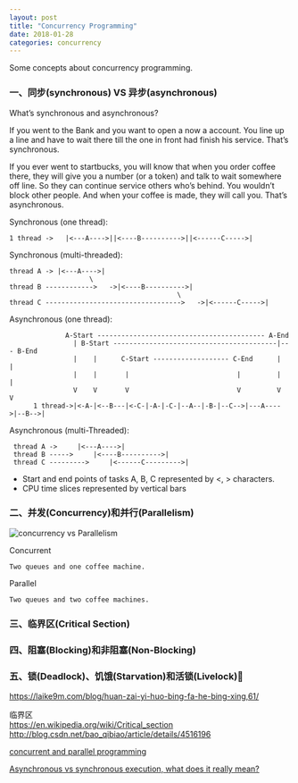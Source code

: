 ```yaml
---
layout: post
title: "Concurrency Programming"
date: 2018-01-28
categories: concurrency
---
```


Some concepts about concurrency programming.

### 一、同步(synchronous) VS 异步(asynchronous)
What’s synchronous and asynchronous?

If you went to the Bank and you want to open a now a account.
You line up a line and have to wait there till the one in front had finish his service.
That’s synchronous.

If you ever went to startbucks, you will know that when you order coffee there, they will give you a number (or a token) and talk to wait somewhere off line. So they can continue service others who’s behind. You wouldn’t block other people. And when your coffee is made, they will call you.
That’s asynchronous.

Synchronous (one thread):  

    1 thread ->   |<---A---->||<----B---------->||<------C----->|

Synchronous (multi-threaded):

    thread A -> |<---A---->|   
                        \  
    thread B ------------>   ->|<----B---------->|   
                                              \   
    thread C ---------------------------------->   ->|<------C----->| 

Asynchronous (one thread):

                  A-Start ------------------------------------------ A-End   
                    | B-Start -----------------------------------------|--- B-End   
                    |    |      C-Start ------------------- C-End      |      |   
                    |    |       |                           |         |      |
                    V    V       V                           V         V      V  
          1 thread->|<-A-|<--B---|<-C-|-A-|-C-|--A--|-B-|--C-->|---A---->|--B-->| 

Asynchronous (multi-Threaded):
    
     thread A ->     |<---A---->|
     thread B ----->     |<----B---------->| 
     thread C --------->     |<------C--------->|
 
 * Start and end points of tasks A, B, C represented by <, > characters.
 * CPU time slices represented by vertical bars


### 二、并发(Concurrency)和并行(Parallelism)

![concurrency vs Parallelism]({{"/assets/Concurrency-vs-Parallelism.png"}})

Concurrent  

    Two queues and one coffee machine.

Parallel

    Two queues and two coffee machines.


### 三、临界区(Critical Section)




### 四、阻塞(Blocking)和非阻塞(Non-Blocking)



### 五、锁(Deadlock)、饥饿(Starvation)和活锁(Livelock)




https://laike9m.com/blog/huan-zai-yi-huo-bing-fa-he-bing-xing,61/

临界区  
https://en.wikipedia.org/wiki/Critical_section  
http://blog.csdn.net/bao_qibiao/article/details/4516196

[concurrent and parallel programming](https://joearms.github.io/published/2013-04-05-concurrent-and-parallel-programming.html)

[Asynchronous vs synchronous execution, what does it really mean?](https://stackoverflow.com/questions/748175/asynchronous-vs-synchronous-execution-what-does-it-really-mean)
